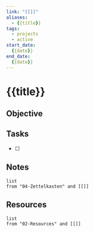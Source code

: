 ```yaml
---
link: "[[]]"
aliases: 
  - {{title}}
tags:
  - projects
  - active
start_date:
  {{date}}
end_date:
  {{date}}
---
```

# {{title}}
## Objective

## Tasks
- [ ] 

## Notes
```dataview
list
from "04-Zettelkasten" and [[]]
```

## Resources
```dataview
list
from "02-Resources" and [[]]
```

